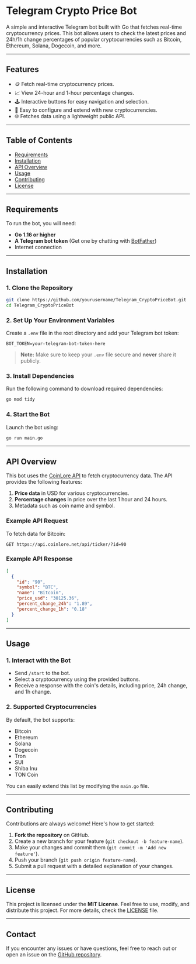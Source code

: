
# Telegram Crypto Price Bot

A simple and interactive Telegram bot built with Go that fetches real-time cryptocurrency prices. This bot allows users to check the latest prices and 24h/1h change percentages of popular cryptocurrencies such as Bitcoin, Ethereum, Solana, Dogecoin, and more.

---

## **Features**
- 🪙 Fetch real-time cryptocurrency prices.
- 📈 View 24-hour and 1-hour percentage changes.
- 🕹️ Interactive buttons for easy navigation and selection.
- 🔧 Easy to configure and extend with new cryptocurrencies.
- 🌐 Fetches data using a lightweight public API.

---

## **Table of Contents**
- [Requirements](#requirements)
- [Installation](#installation)
- [API Overview](#api-overview)
- [Usage](#usage)
- [Contributing](#contributing)
- [License](#license)

---

## **Requirements**

To run the bot, you will need:
- **Go 1.16 or higher**
- **A Telegram bot token** (Get one by chatting with [BotFather](https://core.telegram.org/bots#botfather))
- Internet connection

---

## **Installation**

### 1. Clone the Repository
```bash
git clone https://github.com/yourusername/Telegram_CryptoPriceBot.git
cd Telegram_CryptoPriceBot
```

### 2. Set Up Your Environment Variables
Create a `.env` file in the root directory and add your Telegram bot token:

```env
BOT_TOKEN=your-telegram-bot-token-here
```

> **Note:** Make sure to keep your `.env` file secure and **never** share it publicly.

### 3. Install Dependencies
Run the following command to download required dependencies:
```bash
go mod tidy
```

### 4. Start the Bot
Launch the bot using:
```bash
go run main.go
```

---

## **API Overview**

This bot uses the [CoinLore API](https://www.coinlore.com/cryptocurrency-data-api) to fetch cryptocurrency data. The API provides the following features:

1. **Price data** in USD for various cryptocurrencies.
2. **Percentage changes** in price over the last 1 hour and 24 hours.
3. Metadata such as coin name and symbol.

### Example API Request
To fetch data for Bitcoin:
```
GET https://api.coinlore.net/api/ticker/?id=90
```

### Example API Response
```json
[
  {
    "id": "90",
    "symbol": "BTC",
    "name": "Bitcoin",
    "price_usd": "30125.36",
    "percent_change_24h": "1.89",
    "percent_change_1h": "0.18"
  }
]
```

---

## **Usage**

### 1. Interact with the Bot
- Send `/start` to the bot.
- Select a cryptocurrency using the provided buttons.
- Receive a response with the coin's details, including price, 24h change, and 1h change.

### 2. Supported Cryptocurrencies
By default, the bot supports:
- Bitcoin
- Ethereum
- Solana
- Dogecoin
- Tron
- SUI
- Shiba Inu
- TON Coin

You can easily extend this list by modifying the `main.go` file.

---

## **Contributing**

Contributions are always welcome! Here's how to get started:
1. **Fork the repository** on GitHub.
2. Create a new branch for your feature (`git checkout -b feature-name`).
3. Make your changes and commit them (`git commit -m 'Add new feature'`).
4. Push your branch (`git push origin feature-name`).
5. Submit a pull request with a detailed explanation of your changes.

---

## **License**

This project is licensed under the **MIT License**. Feel free to use, modify, and distribute this project. For more details, check the [LICENSE](LICENSE) file.

---

## **Contact**
If you encounter any issues or have questions, feel free to reach out or open an issue on the [GitHub repository](https://github.com/SaeedSH02/CryptoPriceBot).
```

